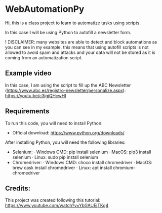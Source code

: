 # WebAutomationPy
Hi, this is a class project to learn to automatize tasks using scripts.

In this case I will be using Python to autofill a newsletter form.

! DISCLAIMER: many websites are able to detect and block automations as you can see in my example, this means that using autofill scripts is not allowed to avoid spam and attacks and your data will not be stored as it is coming from an automatization script.

## Example video
In this case, I am using the script to fill up the ABC Newsletter (https://www.abc.es/registro-newsletter/personalize.aspx):
https://youtu.be/c3jgjQHcwHI

## Requirements
To run this code, you will need to install Python:
 - Official download: https://www.python.org/downloads/

After installing Python, you will need the following libraries:
 - Selenium:
    · Windows CMD: pip install selenium
    · MacOS: pip3 install selenium
    · Linux: sudo pip install selenium
 - Chromedriver:
    · Windows CMD: choco install chromedriver
    · MacOS: brew cask install chromedriver
    · Linux: apt install chromium-chromedriver

## Credits:
This project was created following this tutorial:
https://www.youtube.com/watch?v=YbGAUEjTKg4
